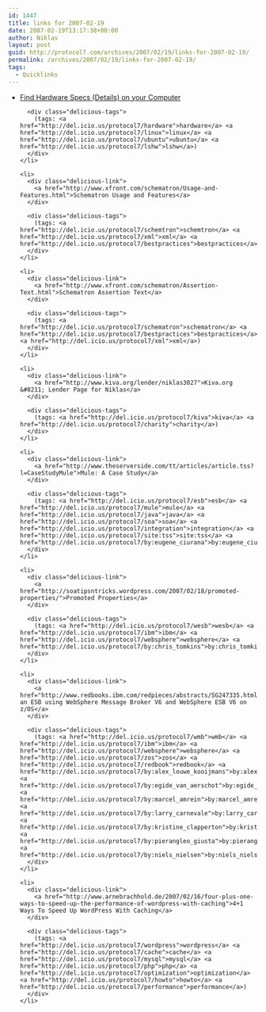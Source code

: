 ```yaml
---
id: 1447
title: links for 2007-02-19
date: 2007-02-19T13:17:38+00:00
author: Niklas
layout: post
guid: http://protocol7.com/archives/2007/02/19/links-for-2007-02-19/
permalink: /archives/2007/02/19/links-for-2007-02-19/
tags:
  - Quicklinks
---
```

<div class='microid-62cad69f1c3b22c213eaea0e87a55fcf375cfe11'>
  <ul class="delicious">
    <li>
      <div class="delicious-link">
        <a href="http://ubuntu.wordpress.com/2007/02/18/find-hardware-specs-details-on-your-computer/">Find Hardware Specs (Details) on your Computer</a>
      </div>
      
      <div class="delicious-tags">
        (tags: <a href="http://del.icio.us/protocol7/hardware">hardware</a> <a href="http://del.icio.us/protocol7/linux">linux</a> <a href="http://del.icio.us/protocol7/ubuntu">ubuntu</a> <a href="http://del.icio.us/protocol7/lshw">lshw</a>)
      </div>
    </li>
    
    <li>
      <div class="delicious-link">
        <a href="http://www.xfront.com/schematron/Usage-and-Features.html">Schematron Usage and Features</a>
      </div>
      
      <div class="delicious-tags">
        (tags: <a href="http://del.icio.us/protocol7/schemtron">schemtron</a> <a href="http://del.icio.us/protocol7/xml">xml</a> <a href="http://del.icio.us/protocol7/bestpractices">bestpractices</a>)
      </div>
    </li>
    
    <li>
      <div class="delicious-link">
        <a href="http://www.xfront.com/schematron/Assertion-Text.html">Schematron Assertion Text</a>
      </div>
      
      <div class="delicious-tags">
        (tags: <a href="http://del.icio.us/protocol7/schematron">schematron</a> <a href="http://del.icio.us/protocol7/bestpractices">bestpractices</a> <a href="http://del.icio.us/protocol7/xml">xml</a>)
      </div>
    </li>
    
    <li>
      <div class="delicious-link">
        <a href="http://www.kiva.org/lender/niklas3027">Kiva.org &#8211; Lender Page for Niklas</a>
      </div>
      
      <div class="delicious-tags">
        (tags: <a href="http://del.icio.us/protocol7/kiva">kiva</a> <a href="http://del.icio.us/protocol7/charity">charity</a>)
      </div>
    </li>
    
    <li>
      <div class="delicious-link">
        <a href="http://www.theserverside.com/tt/articles/article.tss?l=CaseStudyMule">Mule: A Case Study</a>
      </div>
      
      <div class="delicious-tags">
        (tags: <a href="http://del.icio.us/protocol7/esb">esb</a> <a href="http://del.icio.us/protocol7/mule">mule</a> <a href="http://del.icio.us/protocol7/java">java</a> <a href="http://del.icio.us/protocol7/soa">soa</a> <a href="http://del.icio.us/protocol7/integration">integration</a> <a href="http://del.icio.us/protocol7/site:tss">site:tss</a> <a href="http://del.icio.us/protocol7/by:eugene_ciurana">by:eugene_ciurana</a>)
      </div>
    </li>
    
    <li>
      <div class="delicious-link">
        <a href="http://soatipsntricks.wordpress.com/2007/02/18/promoted-properties/">Promoted Properties</a>
      </div>
      
      <div class="delicious-tags">
        (tags: <a href="http://del.icio.us/protocol7/wesb">wesb</a> <a href="http://del.icio.us/protocol7/ibm">ibm</a> <a href="http://del.icio.us/protocol7/websphere">websphere</a> <a href="http://del.icio.us/protocol7/by:chris_tomkins">by:chris_tomkins</a>)
      </div>
    </li>
    
    <li>
      <div class="delicious-link">
        <a href="http://www.redbooks.ibm.com/redpieces/abstracts/SG247335.html?">Implementing an ESB using WebSphere Message Broker V6 and WebSphere ESB V6 on z/OS</a>
      </div>
      
      <div class="delicious-tags">
        (tags: <a href="http://del.icio.us/protocol7/wmb">wmb</a> <a href="http://del.icio.us/protocol7/ibm">ibm</a> <a href="http://del.icio.us/protocol7/websphere">websphere</a> <a href="http://del.icio.us/protocol7/zos">zos</a> <a href="http://del.icio.us/protocol7/redbook">redbook</a> <a href="http://del.icio.us/protocol7/by:alex_louwe_kooijmans">by:alex_louwe_kooijmans</a> <a href="http://del.icio.us/protocol7/by:egide_van_aerschot">by:egide_van_aerschot</a> <a href="http://del.icio.us/protocol7/by:marcel_amrein">by:marcel_amrein</a> <a href="http://del.icio.us/protocol7/by:larry_carnevale">by:larry_carnevale</a> <a href="http://del.icio.us/protocol7/by:kristine_clapperton">by:kristine_clapperton</a> <a href="http://del.icio.us/protocol7/by:pierangleo_giusta">by:pierangleo_giusta</a> <a href="http://del.icio.us/protocol7/by:niels_nielsen">by:niels_nielsen</a>)
      </div>
    </li>
    
    <li>
      <div class="delicious-link">
        <a href="http://www.arnebrachhold.de/2007/02/16/four-plus-one-ways-to-speed-up-the-performance-of-wordpress-with-caching">4+1 Ways To Speed Up WordPress With Caching</a>
      </div>
      
      <div class="delicious-tags">
        (tags: <a href="http://del.icio.us/protocol7/wordpress">wordpress</a> <a href="http://del.icio.us/protocol7/cache">cache</a> <a href="http://del.icio.us/protocol7/mysql">mysql</a> <a href="http://del.icio.us/protocol7/php">php</a> <a href="http://del.icio.us/protocol7/optimization">optimization</a> <a href="http://del.icio.us/protocol7/howto">howto</a> <a href="http://del.icio.us/protocol7/performance">performance</a>)
      </div>
    </li>
  </ul>
</div>